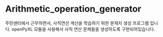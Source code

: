 # Arithmetic_operation_generator

주민센터에서 근무하면서, 사칙연산 계산을 학습하기 위한 문제지 생성 프로그램 입니다.
openPyXL 모듈을 사용해서 사칙 연산 문제들을 생성하도록 구현되어있습니다.
